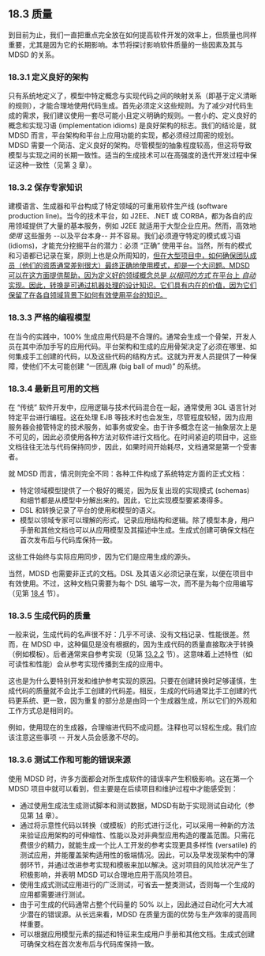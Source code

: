 ## 18.3 质量
到目前为止，我们一直把重点完全放在如何提高软件开发的效率上，但质量也同样重要，尤其是因为它的长期影响。本节将探讨影响软件质量的一些因素及其与 MDSD 的关系。

### 18.3.1 定义良好的架构
只有系统地定义了，模型中特定概念与实现代码之间的映射关系（即基于定义清晰的规则），才能合理地使用代码生成。首先必须定义这些规则。为了减少对代码生成的需求，我们建议使用一套尽可能小且定义明确的规则。一套小的、定义良好的概念和实现习语 (implementation idioms) 是良好架构的标志。我们的结论是，就 MDSD 而言，平台架构和平台上应用功能的实现，都必须经过周密的规划。MDSD 需要一个简洁、定义良好的架构。尽管模型的抽象程度较高，但这将导致模型与实现之间的长期一致性。适当的生成技术可以在高强度的迭代开发过程中保证这种一致性（见第 [3](../ch3/0.md) 章）。

### 18.3.2 保存专家知识
建模语言、生成器和平台构成了特定领域的可重用软件生产线 (software production line)。当今的技术平台，如 J2EE、.NET 或 CORBA，都为各自的应用领域提供了大量的基本服务，例如 J2EE 就适用于大型企业应用。然而，高效地 *使用* 这些服务 --以及平台本身-- 并不容易。我们必须遵守特定的模式或习语 (idioms)，才能充分挖掘平台的潜力：必须 “正确” 使用平台。当然，所有的模式和习语都已记录在案，原则上也是众所周知的，<ins>但在大型项目中，如何确保团队成员（他们的资质通常差别很大）最终正确地使用模式，却是一个大问题。MDSD 可以在这方面提供帮助，因为定义好的领域概念总是 *以相同的方式* 在平台上 *自动* 实现。因此，转换是可通过机器处理的设计知识。它们具有内在的价值，因为它们保留了在各自领域背景下如何有效使用平台的知识。</ins>

### 18.3.3 严格的编程模型
在当今的实践中，100% 生成应用代码是不合理的。通常会生成一个骨架，开发人员在其中添加手写的应用代码。平台架构和生成的应用骨架决定了必须在哪里、如何集成手工创建的代码，以及这些代码的结构方式。这就为开发人员提供了一种保障，使他们不太可能创建 “一团乱麻 (big ball of mud)” 的系统。

### 18.3.4 最新且可用的文档
在 “传统” 软件开发中，应用逻辑与技术代码混合在一起，通常使用 3GL 语言针对特定平台进行编程。这在处理 EJB 等技术时也会发生，尽管程度较轻，因为应用服务器会接管特定的技术服务，如事务或安全。由于许多概念在这一抽象层次上是不可见的，因此必须使用各种方法对软件进行文档化。在时间紧迫的项目中，这些文档往往无法与代码保持同步，因此，如果时间开始耗尽，文档通常是第一个受害者。

就 MDSD 而言，情况则完全不同：各种工件构成了系统特定方面的正式文档：

- 特定领域模型提供了一个极好的概览，因为反复出现的实现模式 (schemas) 和细节都是从模型中分解出来的。因此，它比实现模型要紧凑得多。
- DSL 和转换记录了平台的使用和模型的语义。
- 模型以领域专家可以理解的形式，记录应用结构和逻辑。除了模型本身，用户手册和其他文档也可以从应用模型及其描述中生成。生成式创建可确保文档在首次发布后与代码库保持一致。

这些工件始终与实际应用同步，因为它们是应用生成的源头。

当然，MDSD 也需要非正式的文档。DSL 及其语义必须记录在案，以便在项目中有效使用。不过，这种文档只需要为每个 DSL 编写一次，而不是为每个应用编写（见第 [18.4](../ch18/4.md) 节）。

### 18.3.5 生成代码的质量
一般来说，生成代码的名声很不好：几乎不可读、没有文档记录、性能很差。然而，在 MDSD 中，这种偏见是没有根据的，因为生成代码的质量直接取决于转换（例如模板）。后者通常来自参考实现（见第 [13.2.2](../ch13/2.md#1322-领域架构开发主线) 节）。这意味着上述特性（如可读性和性能）会从参考实现传播到生成的应用中。

这也是为什么要特别开发和维护参考实现的原因。只要在创建转换时足够谨慎，生成代码的质量就不会比手工创建的代码差。相反，生成的代码通常比手工创建的代码更系统、更一致，因为重复的部分总是由同一个生成器生成，所以它们的外观和工作方式总是相同的。

例如，使用现在的生成器，合理缩进代码不成问题。注释也可以轻松生成。我们应该注意这些事项 -- 开发人员会感激不尽的。

### 18.3.6 测试工作和可能的错误来源
使用 MDSD 时，许多方面都会对所生成软件的错误率产生积极影响。这在第一个 MDSD 项目中就可以看到，但主要是在后续项目和维护过程中才能感受到：

- 通过使用生成法生成测试脚本和测试数据，MDSD有助于实现测试自动化（参见第 [14](../ch14/0.md) 章）。
- 通过将示意性代码以转换（或模板）的形式进行泛化，可以采用一种新的方法来验证应用架构的可伸缩性、性能以及对非典型应用构造的覆盖范围。只需花费很少的精力，就能生成一个比人工开发的参考实现更具多样性 (versatile)  的测试应用，并能覆盖架构适用性的极端情况。因此，可以及早发现架构中的薄弱环节，并通过改进参考实现和模板来加以解决。这对项目的风险状况产生了积极影响，并表明 MDSD 可以合理地应用于高风险项目。
- 使用生成式测试应用进行的广泛测试，可省去一整类测试，否则每一个生成的应用都需要进行测试。
- 由于可生成的代码通常占整个代码量的 50% 以上，因此通过自动化可大大减少潜在的错误源。从长远来看，MDSD 在质量方面的优势与生产效率的提高同样重要。
- 可以根据应用模型元素的描述和特征来生成用户手册和其他文档。生成式创建可确保文档在首次发布后与代码库保持一致。
